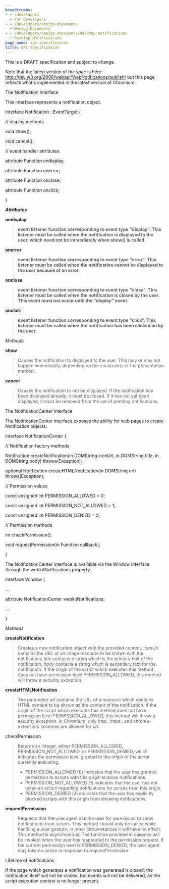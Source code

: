 ```yaml
---
breadcrumbs:
- - /developers
  - For Developers
- - /developers/design-documents
  - Design Documents
- - /developers/design-documents/desktop-notifications
  - Desktop Notifications
page_name: api-specification
title: API Specification
---
```


This is a DRAFT specification and subject to change.

Note that the latest version of the *spec* is here:
<http://dev.w3.org/2006/webapi/WebNotifications/publish/> but this page reflects
what's implemented in the latest version of Chromium.

The Notification interface

This interface represents a notification object.

interface Notification : EventTarget {

// display methods

void show();

void cancel();

// event handler attributes

attribute Function ondisplay;

attribute Function onerror;

attribute Function onclose;

attribute Function onclick;

}

***Attributes***

**ondisplay**

> **event listener function corresponding to event type "display". This listener
> must be called when the notification is displayed to the user, which need not
> be immediately when show() is called.**

**onerror**

> **event listener function corresponding to event type "error". This listener
> must be called when the notification cannot be displayed to the user because
> of an error.**

**onclose**

> **event listener function corresponding to event type "close". This listener must be called when the notification is closed by the user. This event must not occur until the "display" event.**

**onclick**
> **event listener function corresponding to event type "click". This listener
> must be called when the notification has been clicked on by the user.**

*Methods*

**show**

> Causes the notification to displayed to the user. This may or may not happen
> immediately, depending on the constraints of the presentation method.

**cancel**

> Causes the notification to not be displayed. If the notification has been
> displayed already, it must be closed. If it has not yet been displayed, it
> must be removed from the set of pending notifications.

The NotificationCenter interface

The NotificationCenter interface exposes the ability for web pages to create
Notification objects.

interface NotificationCenter {

// Notification factory methods.

Notification createNotification(in DOMString iconUrl, in DOMString title, in
DOMString body) throws(Exception);

optional Notification createHTMLNotification(in DOMString url)
throws(Exception);

// Permission values

const unsigned int PERMISSION_ALLOWED = 0;

const unsigned int PERMISSION_NOT_ALLOWED = 1;

const unsigned int PERMISSION_DENIED = 2;

// Permission methods

int checkPermission();

void requestPermission(in Function callback);

}

The NotificationCenter interface is available via the Window interface through
the webkitNotifications property.

interface Window {

...

attribute NotificationCenter webkitNotifications;

...

}

*Methods*

**createNotification**

> Creates a new notification object with the provided content. *iconUrl*
> contains the URL of an image resource to be shown with the notification;
> *title* contains a string which is the primary text of the notification;
> *body* contains a string which is secondary text for the notification. If the
> origin of the script which executes this method does not have permission level
> PERMISSION_ALLOWED, this method will throw a security exception.

**createHTMLNotification**

> The parameter *url* contains the URL of a resource which contains HTML content
> to be shown as the content of the notification. If the origin of the script
> which executes this method does not have permission level PERMISSION_ALLOWED,
> this method will throw a security exception. In Chromium, only http:, https:,
> and chrome-extension: schemes are allowed for *url*.

checkPermission
> Returns an integer, either PERMISSION_ALLOWED, PERMISSION_NOT_ALLOWED, or
> PERMISSION_DENIED, which indicates the permission level granted to the origin
> of the script currently executing.

> *   PERMISSION_ALLOWED (0) indicates that the user has granted
              permission to scripts with this origin to show notifications.
> *   PERMISSION_NOT_ALLOWED (1) indicates that the user has not taken
              an action regarding notifications for scripts from this origin.
> *   PERMISSION_DENIED (2) indicates that the user has explicitly
              blocked scripts with this origin from showing notifications.

**requestPermission**

> Requests that the user agent ask the user for permission to show notifications
> from scripts. This method should only be called while handling a user gesture;
> in other circumstances it will have no effect. This method is asynchronous.
> The function provided in *callback* will be invoked when the user has
> responded to the permission request. If the current permission level is
> PERMISSION_DENIED, the user agent may take no action in response to
> requestPermission.

Lifetime of notifications

If the page which generates a notification was generated is closed, the
notification itself will not be closed, but events will not be delivered, as the
script execution context is no longer present.
